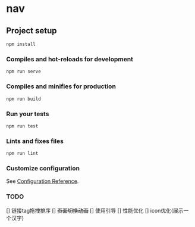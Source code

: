 # nav

## Project setup
```
npm install
```

### Compiles and hot-reloads for development
```
npm run serve
```

### Compiles and minifies for production
```
npm run build
```

### Run your tests
```
npm run test
```

### Lints and fixes files
```
npm run lint
```

### Customize configuration
See [Configuration Reference](https://cli.vuejs.org/config/).


### TODO

[] 链接tag拖拽排序
[] <s>页面切换动画</s>
[] 使用引导
[] 性能优化
[] icon优化(展示一个汉字)
